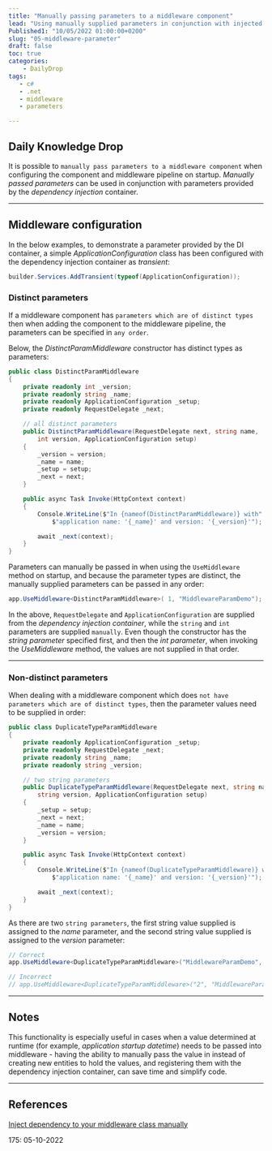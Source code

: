```yaml
---
title: "Manually passing parameters to a middleware component"
lead: "Using manually supplied parameters in conjunction with injected parameters"
Published1: "10/05/2022 01:00:00+0200"
slug: "05-middleware-parameter"
draft: false
toc: true
categories:
    - DailyDrop
tags:
   - c#
   - .net
   - middleware
   - parameters

---
```


## Daily Knowledge Drop

It is possible to `manually pass parameters to a middleware component` when configuring the component and middleware pipeline on startup. _Manually passed parameters_ can be used in conjunction with parameters provided by the _dependency injection_ container. 

---

## Middleware configuration

In the below examples, to demonstrate a parameter provided by the DI container, a simple _ApplicationConfiguration_ class has been configured with the dependency injection container as _transient_:

``` csharp
builder.Services.AddTransient(typeof(ApplicationConfiguration));
```

### Distinct parameters

If a middleware component has `parameters which are of distinct types` then when adding the component to the middleware pipeline, the parameters can be specified in `any order`.

Below, the _DistinctParamMiddleware_ constructor has distinct types as parameters:

``` csharp
public class DistinctParamMiddleware 
{
    private readonly int _version;
    private readonly string _name;
    private readonly ApplicationConfiguration _setup;
    private readonly RequestDelegate _next;

    // all distinct parameters
    public DistinctParamMiddleware(RequestDelegate next, string name, 
        int version, ApplicationConfiguration setup)
    {
        _version = version;
        _name = name;
        _setup = setup;
        _next = next;
    }

    public async Task Invoke(HttpContext context)
    {
        Console.WriteLine($"In {nameof(DistinctParamMiddleware)} with" +
            $"application name: '{_name}' and version: '{_version}'");

        await _next(context);
    }
}
```

Parameters can manually be passed in when using the `UseMiddleware` method on startup, and because the parameter types are distinct, the manually supplied parameters can be passed in any order:

``` csharp
app.UseMiddleware<DistinctParamMiddleware>( 1, "MiddlewareParamDemo");
```

In the above, `RequestDelegate` and `ApplicationConfiguration` are supplied from the _dependency injection container_, while the `string` and `int` parameters are supplied `manually`. Even though the constructor has the _string parameter_ specified first, and then the _int parameter_, when invoking the _UseMiddleware_ method, the values are not supplied in that order.

---

### Non-distinct parameters

When dealing with a middleware component which does `not have parameters which are of distinct types`, then the parameter values need to be supplied in order:

``` csharp
public class DuplicateTypeParamMiddleware
{
	private readonly ApplicationConfiguration _setup;
	private readonly RequestDelegate _next;
	private readonly string _name;
	private readonly string _version;

    // two string parameters
	public DuplicateTypeParamMiddleware(RequestDelegate next, string name, 
        string version, ApplicationConfiguration setup)
	{
		_setup = setup;
		_next = next;
		_name = name;
		_version = version;
	}

	public async Task Invoke(HttpContext context)
	{
		Console.WriteLine($"In {nameof(DuplicateTypeParamMiddleware)} with" +
			$"application name: '{_name}' and version: '{_version}'");

		await _next(context);
	}
}
```

As there are two `string parameters`, the first string value supplied is assigned to the _name_ parameter, and the second string value supplied is assigned to the _version_ parameter:

``` csharp
// Correct
app.UseMiddleware<DuplicateTypeParamMiddleware>("MiddlewareParamDemo", "2");

// Incorrect
// app.UseMiddleware<DuplicateTypeParamMiddleware>("2", "MiddlewareParamDemo");
```

---

## Notes

This functionality is especially useful in cases when a value determined at runtime (for example, _application startup datetime_) needs to be passed into middleware - having the ability to manually pass the value in instead of creating new entities to hold the values, and registering them with the dependency injection container, can save time and simplify code.

---

## References

[Inject dependency to your middleware class manually](https://github.com/dodyg/practical-aspnetcore/blob/net6.0/projects/middleware/middleware-8/Program.cs)   

<?# DailyDrop ?>175: 05-10-2022<?#/ DailyDrop ?>
